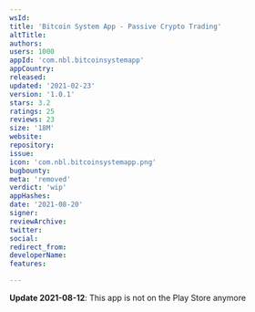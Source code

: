 ```yaml
---
wsId: 
title: 'Bitcoin System App - Passive Crypto Trading'
altTitle: 
authors: 
users: 1000
appId: 'com.nbl.bitcoinsystemapp'
appCountry: 
released: 
updated: '2021-02-23'
version: '1.0.1'
stars: 3.2
ratings: 25
reviews: 23
size: '18M'
website: 
repository: 
issue: 
icon: 'com.nbl.bitcoinsystemapp.png'
bugbounty: 
meta: 'removed'
verdict: 'wip'
appHashes: 
date: '2021-08-20'
signer: 
reviewArchive: 
twitter: 
social: 
redirect_from: 
developerName: 
features: 

---
```


**Update 2021-08-12**: This app is not on the Play Store anymore
